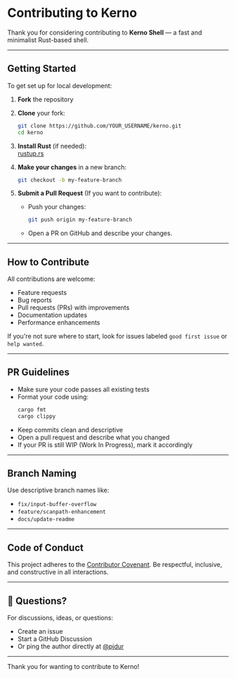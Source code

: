 # Contributing to Kerno

Thank you for considering contributing to **Kerno Shell** — a fast and minimalist Rust-based shell.

---

## Getting Started

To get set up for local development:

1. **Fork** the repository
2. **Clone** your fork:
   ```bash
   git clone https://github.com/YOUR_USERNAME/kerno.git
   cd kerno
   ```
3. **Install Rust** (if needed):  
   [rustup.rs](https://rustup.rs)

4. **Make your changes** in a new branch:
   ```bash
   git checkout -b my-feature-branch
   ```

5. **Submit a Pull Request** (If you want to contribute):
   - Push your changes:
     ```bash
     git push origin my-feature-branch
     ```
   - Open a PR on GitHub and describe your changes.

---

## How to Contribute

All contributions are welcome:

- Feature requests
- Bug reports
- Pull requests (PRs) with improvements
- Documentation updates
- Performance enhancements

If you're not sure where to start, look for issues labeled `good first issue` or `help wanted`.

---

## PR Guidelines

- Make sure your code passes all existing tests
- Format your code using:
  ```bash
  cargo fmt
  cargo clippy
  ```
- Keep commits clean and descriptive
- Open a pull request and describe what you changed
- If your PR is still WIP (Work In Progress), mark it accordingly

---

## Branch Naming

Use descriptive branch names like:

- `fix/input-buffer-overflow`
- `feature/scanpath-enhancement`
- `docs/update-readme`

---

## Code of Conduct

This project adheres to the [Contributor Covenant](https://www.contributor-covenant.org/). Be respectful, inclusive, and constructive in all interactions.

---

## 💬 Questions?

For discussions, ideas, or questions:
- Create an issue
- Start a GitHub Discussion
- Or ping the author directly at [@pjdur](https://github.com/pjdur)

---

Thank you for wanting to contribute to Kerno! 
